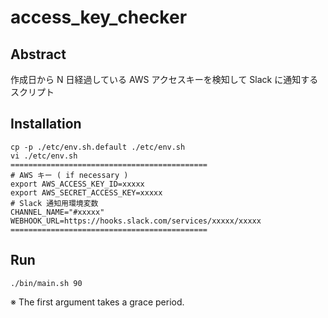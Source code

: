 # access_key_checker

## Abstract

作成日から N 日経過している AWS アクセスキーを検知して Slack に通知するスクリプト

## Installation

```
cp -p ./etc/env.sh.default ./etc/env.sh
vi ./etc/env.sh
============================================
# AWS キー ( if necessary )
export AWS_ACCESS_KEY_ID=xxxxx
export AWS_SECRET_ACCESS_KEY=xxxxx
# Slack 通知用環境変数
CHANNEL_NAME="#xxxxx"
WEBHOOK_URL=https://hooks.slack.com/services/xxxxx/xxxxx
============================================
```

## Run

```
./bin/main.sh 90
```

※ The first argument takes a grace period.